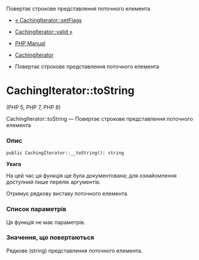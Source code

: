 Повертає строкове представлення поточного елемента

-   [« CachingIterator::setFlags](cachingiterator.setflags.md)
    
-   [CachingIterator::valid »](cachingiterator.valid.md)
    
-   [PHP Manual](index.md)
    
-   [CachingIterator](class.cachingiterator.md)
    
-   Повертає строкове представлення поточного елемента
    

# CachingIterator::toString

(PHP 5, PHP 7, PHP 8)

CachingIterator::toString — Повертає строкове представлення поточного елемента

### Опис

```methodsynopsis
public CachingIterator::__toString(): string
```

**Увага**

На цей час ця функція ще була документована; для ознайомлення доступний лише перелік аргументів.

Отримує рядкову виставу поточного елемента.

### Список параметрів

Ця функція не має параметрів.

### Значення, що повертаються

Рядкове (string) представлення поточного елемента.